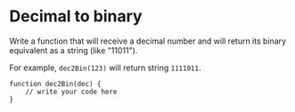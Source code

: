 # Decimal to binary
 Write a function that will receive a decimal number and will return its binary equivalent as a string (like "11011").

For example, `dec2Bin(123)` will return string `1111011`.

```
function dec2Bin(dec) {
    // write your code here
}
```
